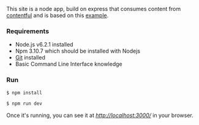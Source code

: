 This site is a node app, build on express that consumes content from [contentful][4] and is based on this [example][1].

### Requirements

- Node.js v6.2.1 installed 
- Npm 3.10.7 which should be installed with Nodejs
- [Git][2] installed
- Basic Command Line Interface knowledge

### Run

~~~bash
$ npm install
~~~

~~~bash
$ npm run dev
~~~

Once it's running, you can see it at [_http://localhost:3000/_][3] in your browser.

[1]: https://github.com/contentful/contentful_express_tutorial
[2]: https://git-scm.com/downloads
[3]: http://localhost:3000
[4]: https://www.contentful.com/sign-up/#starter